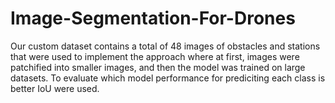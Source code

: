 # Image-Segmentation-For-Drones

Our custom dataset contains a total of 48 images of obstacles and stations that were used to implement the approach where at first, images were patchified into smaller images, and then the model was trained on large datasets. To evaluate which model performance for prediciting each class is better IoU were used.
